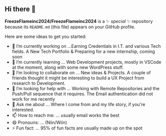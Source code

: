 ## Hi there 👋
**FreezeFlameinc2024/FreezeFlameinc2024** is a ✨ _special_ ✨ repository because its `README.md` (this file) appears on your GitHub profile.

Here are some ideas to get you started:

- 🔭 I’m currently working on ...Earning Credentials in I.T. and various Tech fields. A New Tech Portfolio & Preparing for a new internship, coming soon
- 🌱 I’m currently learning ... Web Development projects, mostly in VSCode at the moment, along with some new WordPress stuff. 
- 👯 I’m looking to collaborate on ... New ideas & Projects. A couple of friends thought it might be interesting to build a UX Project from research to Development.
- 🤔 I’m looking for help with ... Working with Remote Repositories and the Push/Pull sequence that it requires. The Email authentication did not work for me recently
- 💬 Ask me about ... Where I come from and my life story, if you're interested.
- 📫 How to reach me: ... usually email works the best
- 😄 Pronouns: ... (Niin/Wiin)
- ⚡ Fun fact: ... 95% of fun facts are usually made up on the spot
<!--
**FreezeFlameinc2024/FreezeFlameinc2024** is a ✨ _special_ ✨ repository because its `README.md` (this file) appears on your GitHub profile.

Here are some ideas to get you started:

- 🔭 I’m currently working on ...Earning Credentials in I.T. and various Tech fields. A New Tech Portfolio & Preparing for a new internship, coming soon
- 🌱 I’m currently learning ... Web Development projects, mostly in VSCode at the moment, along with some new WordPress stuff. 
- 👯 I’m looking to collaborate on ... New ideas & Projects. A couple of friends thought it might be interesting to build a UX Project from research to Development.
- 🤔 I’m looking for help with ... Working with Remote Repositories and the Push/Pull sequence that it requires. The Email authentication did not work for me recently
- 💬 Ask me about ... Where I come from and my life story, if you're interested.
- 📫 How to reach me: ... usually email works the best
- 😄 Pronouns: ... (Niin/Wiin)
- ⚡ Fun fact: ... 95% of fun facts are usually made up on the spot
-->
